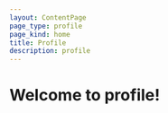 ```yaml
---
layout: ContentPage
page_type: profile
page_kind: home
title: Profile
description: profile
---
```


# Welcome to profile!